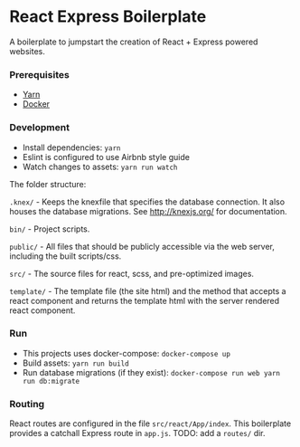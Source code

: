 # React Express Boilerplate
A boilerplate to jumpstart the creation of React + Express powered websites.

### Prerequisites
- [Yarn](https://yarnpkg.com/en/)
- [Docker](https://www.docker.com/community-edition)

### Development
- Install dependencies: `yarn`
- Eslint is configured to use Airbnb style guide
- Watch changes to assets: `yarn run watch`

The folder structure:

`.knex/` - Keeps the knexfile that specifies the database connection. It also houses the database migrations. See http://knexjs.org/ for documentation.

`bin/` - Project scripts.

`public/` - All files that should be publicly accessible via the web server, including the built scripts/css.

`src/` - The source files for react, scss, and pre-optimized images.

`template/` - The template file (the site html) and the method that accepts a react component and returns the template html with the server rendered react component.

### Run
- This projects uses docker-compose: `docker-compose up`
- Build assets: `yarn run build`
- Run database migrations (if they exist): `docker-compose run web yarn run db:migrate`

### Routing
React routes are configured in the file `src/react/App/index`. This boilerplate provides a catchall Express route in `app.js`. TODO: add a `routes/` dir.
